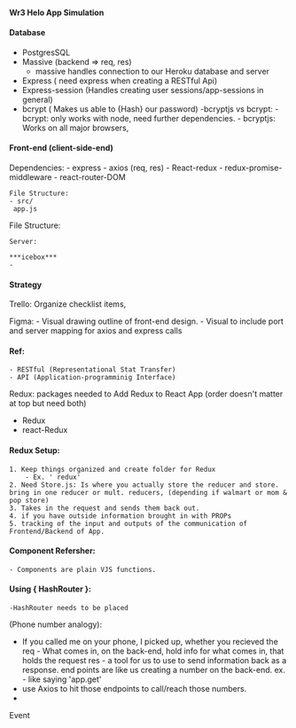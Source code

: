 #### Wr3 Helo App Simulation


#### Database

- PostgresSQL
- Massive (backend => req, res)
    - massive handles connection to our Heroku database and server
- Express ( need express when creating a RESTful Api)
- Express-session (Handles creating user sessions/app-sessions in general)
- bcrypt ( Makes us able to {Hash} our password)
    -bcryptjs vs bcrypt:
        - bcrypt: only works with node, need further dependencies.
        - bcryptjs: Works on all major browsers, 


#### Front-end (client-side-end)

Dependencies:
    - express
    - axios (req, res)
    - React-redux
    - redux-promise-middleware
    - react-router-DOM

    File Structure: 
    - src/
     app.js

File Structure:

    Server:

    ***icebox***
    - 


#### Strategy 

Trello: Organize checklist items, 

Figma: 
    - Visual drawing outline of front-end design. 
    - Visual to include port and server mapping for axios and express calls



#### Ref: 
    - RESTful (Representational Stat Transfer)
    - API (Application-programminig Interface)
Redux: 
packages needed to Add Redux to React App (order doesn't matter at top but need both)
- Redux
- react-Redux
#### Redux Setup: 
    1. Keep things organized and create folder for Redux
        - Ex. ' redux' 
    2. Need Store.js: Is where you actually store the reducer and store. bring in one reducer or mult. reducers, (depending if walmart or mom & pop store)
    3. Takes in the request and sends them back out.
    4. if you have outside information brought in with PROPs
    5. tracking of the input and outputs of the communication of Frontend/Backend of App.

#### Component Refersher:
    - Components are plain VJS functions. 

#### Using { HashRouter }:
    -HashRouter needs to be placed 

(Phone number analogy):
- If you called me on your phone, I picked up, whether you recieved the
req - What comes in, on the back-end, hold info for what comes in, that holds the request
res - a tool for us to use to send information back as a response. 
end points are like us creating a number on the back-end.
ex. - like saying 'app.get' 
- use Axios to hit those endpoints to call/reach those numbers. 
-
Event
